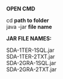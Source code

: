 **OPEN CMD** <br />

cd **path to folder**  <br />
java -jar **file name**  <br />

**JAR FILE NAMES:** <br />

SDA-1TER-1SQL.jar  <br />
SDA-1TER-2TXT.jar  <br />
SDA-2GRA-1SQL.jar  <br />
SDA-2GRA-2TXT.jar  <br />
